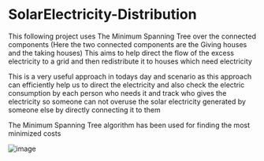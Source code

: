 # SolarElectricity-Distribution
This following project uses The Minimum Spanning Tree over the connected components
(Here the two connected components are the Giving houses and the taking houses)
This aims to help direct the flow of the excess electricity to a grid and then redistribute
it to houses which need electricity

This is a very useful approach in todays day and scenario
as this approach can efficiently help us to direct the electricity and 
also check the electric consumption by each person who needs it and track
who gives the electricity so someone can not overuse the solar electricity generated by someone else 
by directly connecting it to them

The Minimum Spanning Tree algorithm has been used for finding the most minimized costs

![image](https://user-images.githubusercontent.com/113827354/197419010-b878c2f2-443f-40a9-83af-7d548a17f5e3.png)

